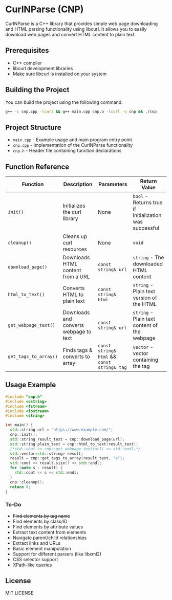 # CurlNParse (CNP)

CurlNParse is a C++ library that provides simple web page downloading and HTML parsing functionality using libcurl. It allows you to easily download web pages and convert HTML content to plain text.

## Prerequisites

- C++ compiler
- libcurl development libraries
- Make sure libcurl is installed on your system

## Building the Project

You can build the project using the following command:

```bash
g++ -c cnp.cpp -lcurl && g++ main.cpp cnp.o -lcurl -o cnp && ./cnp
```

## Project Structure

- `main.cpp` - Example usage and main program entry point
- `cnp.cpp` - Implementation of the CurlNParse functionality
- `cnp.h` - Header file containing function declarations

## Function Reference

| Function | Description | Parameters | Return Value  |
|----------|-------------|------------|--------------|
| `init()` | Initializes the curl library | None | `bool` - Returns true if initialization was successful |
| `cleanup()` | Cleans up curl resources | None | `void` | Should be called when done using the library |
| `download_page()` | Downloads HTML content from a URL | `const string& url` | `string` - The downloaded HTML content |
| `html_to_text()` | Converts HTML to plain text | `const string& html`| `string` - Plain text version of the HTML |
| `get_webpage_text()` | Downloads and converts webpage to text | `const string& url`| `string` - Plain text content of the webpage |
| `get_tags_to_array()` | Finds  tags & converts to array | `const string& html` && `const string& tag`| `vector` - vector containing the tag |
## Usage Example

```cpp
#include "cnp.h"
#include <cstring>
#include <fstream>
#include <iostream>
#include <string>

int main() {
  std::string url = "https://www.example.com/";
  cnp::init();
  std::string result_text = cnp::download_page(url);
  std::string plain_text = cnp::html_to_text(result_text);
  /*std::cout << cnp::get_webpage_text(url) << std::endl;*/
  std::vector<std::string> result;
  result = cnp::get_tags_to_array(result_text, "a");
  std::cout << result.size() << std::endl;
  for (auto s : result) {
    std::cout << s << std::endl;
  }
  cnp::cleanup();
  return 0;
}

```

### To-Do

- ~~Find elements by tag name~~
- Find elements by class/ID
- Find elements by attribute values
- Extract text content from elements
- Navigate parent/child relationships
- Extract links and URLs
- Basic element manipulation
- Support for different parsers (like libxml2)
- CSS selector support
- XPath-like queries
## License

MIT LICENSE

